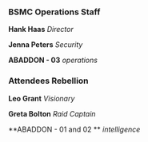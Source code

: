 ### BSMC Operations Staff

**Hank Haas** *Director*

**Jenna Peters** *Security*

**ABADDON - 03**  *operations*



### Attendees Rebellion

**Leo Grant** *Visionary*

**Greta Bolton** *Raid Captain*

**ABADDON - 01 and 02 ** *intelligence*

